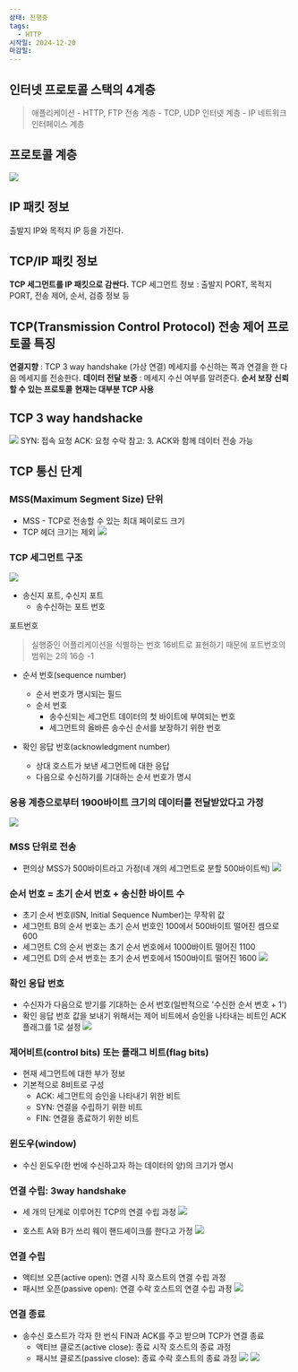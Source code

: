 ```yaml
---
상태: 진행중
tags:
  - HTTP
시작일: 2024-12-20
마감일:
---
```

## 인터넷 프로토콜 스택의 4계층
>애플리케이션 - HTTP, FTP
전송 계층 - TCP, UDP
인터넷 계층 - IP
네트워크 인터페이스 계층

## 프로토콜 계층
![](https://i.imgur.com/zzsSWgB.png)

## IP 패킷 정보
출발지 IP와 목적지 IP 등을 가진다.

## TCP/IP 패킷 정보
**TCP 세그먼트를 IP 패킷으로 감싼다.**
TCP 세그먼트 정보 : 출발지 PORT, 목적지 PORT, 전송 제어, 순서, 검증 정보 등

## TCP(Transmission Control Protocol) 전송 제어 프로토콜 특징
**연결지향** : TCP 3 way handshake (가상 연결) 메세지를 수신하는 쪽과 연결을 한 다음 메세지를 전송한다.
**데이터 전달 보증** : 메세지 수신 여부를 알려준다.
**순서 보장**
**신뢰할 수 있는 프로토콜**
**현재는 대부분 TCP 사용**

## TCP 3 way handshacke
![](https://i.imgur.com/9wGpWYC.png)
SYN: 접속 요청
ACK: 요청 수락
참고: 3. ACK와 함께 데이터 전송 가능

## TCP 통신 단계
### MSS(Maximum Segment Size) 단위
- MSS - TCP로 전송할 수 있는 최대 페이로드 크기
- TCP 헤더 크기는 제외
![](https://i.imgur.com/zDTnDrs.png)

### TCP 세그먼트 구조
![](https://i.imgur.com/Vu9KZOs.png)
- 송신지 포트, 수신지 포트
	- 송수신하는 포트 번호

포트번호
> 실행중인 어플리케이션을 식별하는 번호 16비트로 표현하기 때문에 포트번호의 범위는 2의 16승 -1

- 순서 번호(sequence number)
	- 순서 번호가 명시되는 필드
	- 순서 번호
		- 송수신되는 세그먼트 데이터의 첫 바이트에 부여되는 번호
		- 세그먼트의 올바른 송수신 순서를 보장하기 위한 번호

- 확인 응답 번호(acknowledgment number)
	- 상대 호스트가 보낸 세그먼트에 대한 응답
	- 다음으로 수신하기를 기대하는 순서 번호가 명시



### 응용 계층으로부터 1900바이트 크기의 데이터를 전달받았다고 가정
![](https://i.imgur.com/H8djyxF.png)

### MSS 단위로 전송
- 편의상 MSS가 500바이트라고 가정(네 개의 세그먼트로 분할 500바이트씩)
![](https://i.imgur.com/J5Qwiii.png)

### 순서 번호 = 초기 순서 번호 + 송신한 바이트 수
- 초기 순서 번호(ISN, Initial Sequence Number)는 무작위 값
- 세그먼트 B의 순서 번호는 초기 순서 번호인 100에서 500바이트 떨어진 셈으로 600
- 세그먼트 C의 순서 번호는 초기 순서 번호에서 1000바이트 떨어진 1100
- 세그먼트 D의 순서 번호는 초기 순서 번호에서 1500바이트 떨어진 1600
![](https://i.imgur.com/d0fmidG.png)

### 확인 응답 번호
- 수신자가 다음으로 받기를 기대하는 순서 번호(일반적으로 '수신한 순서 번호 + 1')
- 확인 응답 번호 값을 보내기 위해서는 제어 비트에서 승인을 나타내는 비트인 ACK 플래그를 1로 설정
![](https://i.imgur.com/S0lJhEx.png)

### 제어비트(control bits) 또는 플래그 비트(flag bits)
- 현재 세그먼트에 대한 부가 정보
- 기본적으로 8비트로 구성
	- ACK: 세그먼트의 승인을 나타내기 위한 비트
	- SYN: 연결을 수립하기 위한 비트
	- FIN: 연결을 종료하기 위한 비트

### 윈도우(window)
- 수신 윈도우(한 번에 수신하고자 하는 데이터의 양)의 크기가 명시

### 연결 수립: 3way handshake
- 세 개의 단계로 이루어진 TCP의 연결 수립 과정
![](https://i.imgur.com/Wm1OMo5.png)
 
 - 호스트 A와 B가 쓰리 웨이 핸드셰이크를 한다고 가정
![](https://i.imgur.com/OPu1KOd.png)


### 연결 수립
- 액티브 오픈(active open): 연결 시작 호스트의 연결 수립 과정
- 패시브 오픈(passive open): 연결 수락 호스트의 연결 수립 과정
![](https://i.imgur.com/85LqBIH.png)

### 연결 종료
- 송수신 호스트가 각자 한 번식 FIN과 ACK를 주고 받으며 TCP가 연결 종료
	- 액티브 클로즈(active close): 종료 시작 호스트의 종료 과정
	- 패시브 클로즈(passive close): 종료 수락 호스트의 종료 과정
![](https://i.imgur.com/u7bQFvl.png)
![](https://i.imgur.com/7eMw0vW.png)
 